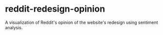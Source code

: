 # reddit-redesign-opinion
A visualization of Reddit's opinion of the website's redesign using sentiment analysis.

